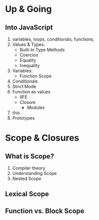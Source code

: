 # Up & Going 
## Into JavaScript
1. variables, loops, conditionals, functions,
2. Values & Types:
	- Built-In Type Methods
    - Coercion
	- Equality
	- Inequality
3. Variables:
	- Function Scope
4. Conditionals
5. Strict Mode
6. Function as values
	- IIFE
	- Closure
		- Modules
7. this
8. Prototypes

# Scope & Closures
## What is Scope?
1. Compiler theory
2. Understanding Scope
3. Nested Scope 

## Lexical Scope
## Function vs. Block Scope
